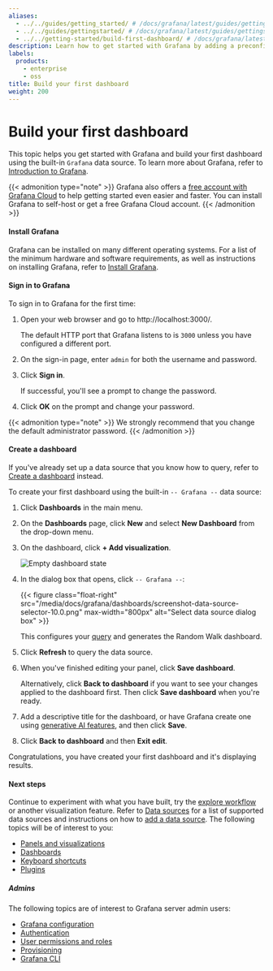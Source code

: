 ```yaml
---
aliases:
  - ../../guides/getting_started/ # /docs/grafana/latest/guides/getting_started/
  - ../../guides/gettingstarted/ # /docs/grafana/latest/guides/gettingstarted/
  - ../../getting-started/build-first-dashboard/ # /docs/grafana/latest/getting-started/build-first-dashboard/
description: Learn how to get started with Grafana by adding a preconfigured dashboard.
labels:
  products:
    - enterprise
    - oss
title: Build your first dashboard
weight: 200
---
```


# Build your first dashboard

This topic helps you get started with Grafana and build your first dashboard using the built-in `Grafana` data source. To learn more about Grafana, refer to [Introduction to Grafana](https://grafana.com/docs/grafana/<GRAFANA_VERSION>/introduction/).

{{< admonition type="note" >}}
Grafana also offers a [free account with Grafana Cloud](/signup/cloud/connect-account?pg=gsdocs) to help getting started even easier and faster. You can install Grafana to self-host or get a free Grafana Cloud account.
{{< /admonition >}}

#### Install Grafana

Grafana can be installed on many different operating systems. For a list of the minimum hardware and software requirements, as well as instructions on installing Grafana, refer to [Install Grafana](https://grafana.com/docs/grafana/<GRAFANA_VERSION>/setup-grafana/installation/).

#### Sign in to Grafana

To sign in to Grafana for the first time:

1. Open your web browser and go to http://localhost:3000/.

   The default HTTP port that Grafana listens to is `3000` unless you have configured a different port.

1. On the sign-in page, enter `admin` for both the username and password.
1. Click **Sign in**.

   If successful, you'll see a prompt to change the password.

1. Click **OK** on the prompt and change your password.

{{< admonition type="note" >}}
We strongly recommend that you change the default administrator password.
{{< /admonition >}}

#### Create a dashboard

If you've already set up a data source that you know how to query, refer to [Create a dashboard](https://grafana.com/docs/grafana/<GRAFANA_VERSION>/dashboards/build-dashboards/create-dashboard/) instead.

To create your first dashboard using the built-in `-- Grafana --` data source:

1. Click **Dashboards** in the main menu.
1. On the **Dashboards** page, click **New** and select **New Dashboard** from the drop-down menu.
1. On the dashboard, click **+ Add visualization**.

   ![Empty dashboard state](/media/docs/grafana/dashboards/empty-dashboard-10.2.png)

1. In the dialog box that opens, click `-- Grafana --`:

   {{< figure class="float-right"  src="/media/docs/grafana/dashboards/screenshot-data-source-selector-10.0.png" max-width="800px" alt="Select data source dialog box" >}}

   This configures your [query](https://grafana.com/docs/grafana/<GRAFANA_VERSION>/panels-visualizations/query-transform-data/#add-a-query) and generates the Random Walk dashboard.

1. Click **Refresh** to query the data source.
1. When you've finished editing your panel, click **Save dashboard**.

   Alternatively, click **Back to dashboard** if you want to see your changes applied to the dashboard first. Then click **Save dashboard** when you're ready.

1. Add a descriptive title for the dashboard, or have Grafana create one using [generative AI features](https://grafana.com/docs/grafana/<GRAFANA_VERSION>/dashboards/manage-dashboards#set-up-generative-ai-features-for-dashboards), and then click **Save**.
1. Click **Back to dashboard** and then **Exit edit**.

Congratulations, you have created your first dashboard and it's displaying results.

#### Next steps

Continue to experiment with what you have built, try the [explore workflow](https://grafana.com/docs/grafana/<GRAFANA_VERSION>/explore/) or another visualization feature. Refer to [Data sources](https://grafana.com/docs/grafana/<GRAFANA_VERSION>/datasources/) for a list of supported data sources and instructions on how to [add a data source](https://grafana.com/docs/grafana/<GRAFANA_VERSION>/datasources/#add-a-data-source). The following topics will be of interest to you:

- [Panels and visualizations](https://grafana.com/docs/grafana/<GRAFANA_VERSION>/panels-visualizations/)
- [Dashboards](https://grafana.com/docs/grafana/<GRAFANA_VERSION>/dashboards/)
- [Keyboard shortcuts](https://grafana.com/docs/grafana/<GRAFANA_VERSION>/dashboards/use-dashboards/#keyboard-shortcuts)
- [Plugins](/grafana/plugins?orderBy=weight&direction=asc)

##### Admins

The following topics are of interest to Grafana server admin users:

- [Grafana configuration](https://grafana.com/docs/grafana/<GRAFANA_VERSION>/setup-grafana/configure-grafana/)
- [Authentication](https://grafana.com/docs/grafana/<GRAFANA_VERSION>/setup-grafana/configure-access/configure-authentication/)
- [User permissions and roles](https://grafana.com/docs/grafana/<GRAFANA_VERSION>/administration/roles-and-permissions/)
- [Provisioning](https://grafana.com/docs/grafana/<GRAFANA_VERSION>/administration/provisioning/)
- [Grafana CLI](https://grafana.com/docs/grafana/<GRAFANA_VERSION>/cli/)
